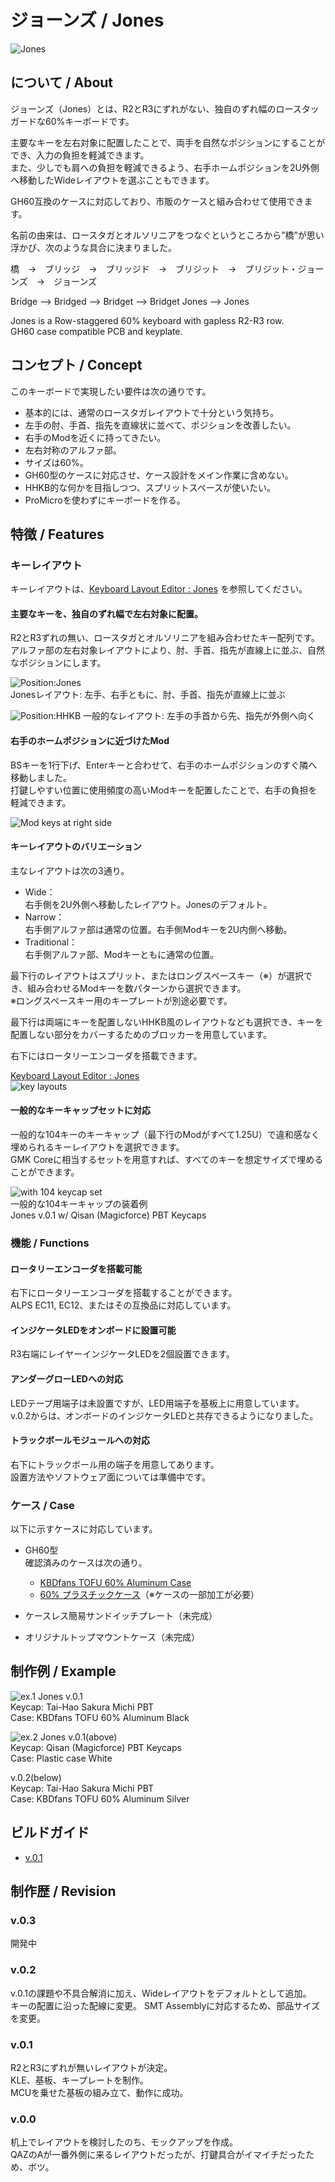# ジョーンズ / Jones

![Jones](./assets/IMG_1429.jpeg)

## について / About

ジョーンズ（Jones）とは、R2とR3にずれがない、独自のずれ幅のロースタッガードな60%キーボードです。  

主要なキーを左右対象に配置したことで、両手を自然なポジションにすることができ、入力の負担を軽減できます。  
また、少しでも肩への負担を軽減できるよう、右手ホームポジションを2U外側へ移動したWideレイアウトを選ぶこともできます。  

GH60互換のケースに対応しており、市販のケースと組み合わせて使用できます。  

名前の由来は、ロースタガとオルソリニアをつなぐというところから”橋”が思い浮かび、次のような具合に決まりました。

橋　→　ブリッジ　→　ブリッジド　→　ブリジット　→　ブリジット・ジョーンズ　→　ジョーンズ

Bridge --> Bridged --> Bridget --> Bridget Jones --> Jones

Jones is a Row-staggered 60% keyboard with gapless R2-R3 row.  
GH60 case compatible PCB and keyplate.


## コンセプト / Concept

このキーボードで実現したい要件は次の通りです。

- 基本的には、通常のロースタガレイアウトで十分という気持ち。
- 左手の肘、手首、指先を直線状に並べて、ポジションを改善したい。
- 右手のModを近くに持ってきたい。
- 左右対称のアルファ部。
- サイズは60%。
- GH60型のケースに対応させ、ケース設計をメイン作業に含めない。
- HHKB的な何かを目指しつつ、スプリットスペースが使いたい。
- ProMicroを使わずにキーボードを作る。


## 特徴 / Features

### キーレイアウト

キーレイアウトは、[Keyboard Layout Editor : Jones](http://www.keyboard-layout-editor.com/#/gists/62a2e13a54e2d129532bc8758cfc1e79 "Keyboard Layout Editor : Jones") を参照してください。

#### 主要なキーを、独自のずれ幅で左右対象に配置。  
R2とR3ずれの無い、ロースタガとオルソリニアを組み合わせたキー配列です。  
アルファ部の左右対象レイアウトにより、肘、手首、指先が直線上に並ぶ、自然なポジションにします。  

![Position:Jones](./assets/position_jones.jpg)  
Jonesレイアウト: 左手、右手ともに、肘、手首、指先が直線上に並ぶ

![Position:HHKB](./assets/position_hhkb.jpg)
一般的なレイアウト: 左手の手首から先、指先が外側へ向く

#### 右手のホームポジションに近づけたMod  
BSキーを1行下げ、Enterキーと合わせて、右手のホームポジションのすぐ隣へ移動しました。  
打鍵しやすい位置に使用頻度の高いModキーを配置したことで、右手の負担を軽減できます。  

<!-- 〓v.0.2の写真に差し替え予定〓 -->  
![Mod keys at right side](./assets/IMG_1436.jpeg)

#### キーレイアウトのバリエーション  
主なレイアウトは次の3通り。

- Wide：  
右手側を2U外側へ移動したレイアウト。Jonesのデフォルト。
- Narrow：  
右手側アルファ部は通常の位置。右手側Modキーを2U内側へ移動。
- Traditional：  
右手側アルファ部、Modキーともに通常の位置。  

最下行のレイアウトはスプリット、またはロングスペースキー（※）が選択でき、組み合わせるModキーを数パターンから選択できます。  
※ロングスペースキー用のキープレートが別途必要です。  

最下行は両端にキーを配置しないHHKB風のレイアウトなども選択でき、キーを配置しない部分をカバーするためのブロッカーを用意しています。  

右下にはロータリーエンコーダを搭載できます。  

<!-- 〓v.0.2以降のレイアウトに差し替え予定〓 -->
[Keyboard Layout Editor : Jones](http://www.keyboard-layout-editor.com/#/gists/62a2e13a54e2d129532bc8758cfc1e79 "Keyboard Layout Editor : Jones")  
![key layouts](./assets/layout.png)

#### 一般的なキーキャップセットに対応  
一般的な104キーのキーキャップ（最下行のModがすべて1.25U）で違和感なく埋められるキーレイアウトを選択できます。  
GMK Coreに相当するセットを用意すれば、すべてのキーを想定サイズで埋めることができます。  

![with 104 keycap set](./assets/IMG_1439.jpeg)  
一般的な104キーキャップの装着例  
Jones v.0.1 w/ Qisan (Magicforce) PBT Keycaps

### 機能 / Functions

#### ロータリーエンコーダを搭載可能  
右下にロータリーエンコーダを搭載することができます。  
ALPS EC11, EC12、またはその互換品に対応しています。

#### インジケータLEDをオンボードに設置可能  
R3右端にレイヤーインジケータLEDを2個設置できます。

#### アンダーグローLEDへの対応  
LEDテープ用端子は未設置ですが、LED用端子を基板上に用意しています。  
v.0.2からは、オンボードのインジケータLEDと共存できるようになりました。

#### トラックボールモジュールへの対応  
右下にトラックボール用の端子を用意してあります。  
設置方法やソフトウェア面については準備中です。

### ケース / Case

以下に示すケースに対応しています。

- GH60型  
確認済みのケースは次の通り。
    - [KBDfans TOFU 60% Aluminum Case](https://kbdfans.com/collections/60-layout-case/products/kbdfans-tofu-60-aluminum-case)
    - [60% プラスチックケース](https://yushakobo.jp/shop/60-plastic-case/)（※ケースの一部加工が必要）

- ケースレス簡易サンドイッチプレート（未完成）

- オリジナルトップマウントケース（未完成）


## 制作例 / Example

![ex.1](./assets/IMG_1406.jpeg)
Jones v.0.1  
Keycap: Tai-Hao Sakura Michi PBT  
Case: KBDfans TOFU 60% Aluminum Black

![ex.2](./assets/IMG_1546.jpeg)
Jones v.0.1(above)  
Keycap: Qisan (Magicforce) PBT Keycaps  
Case: Plastic case White

v.0.2(below)  
Keycap: Tai-Hao Sakura Michi PBT  
Case: KBDfans TOFU 60% Aluminum Silver

## ビルドガイド

- [v.0.1](./docs/BuildGuide_v.0.1_JA.md)

## 制作歴 / Revision

### v.0.3

開発中

### v.0.2

v.0.1の課題や不具合解消に加え、Wideレイアウトをデフォルトとして追加。  
キーの配置に沿った配線に変更。
SMT Assemblyに対応するため、部品サイズを変更。

### v.0.1

R2とR3にずれが無いレイアウトが決定。  
KLE、基板、キープレートを制作。  
MCUを乗せた基板の組み立て、動作に成功。

### v.0.0

机上でレイアウトを検討したのち、モックアップを作成。  
QAZのAが一番外側に来るレイアウトだったが、打鍵具合がイマイチだったため、ボツ。
